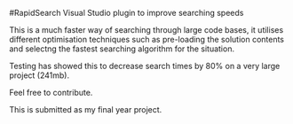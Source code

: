 #RapidSearch
Visual Studio plugin to improve searching speeds

This is a much faster way of searching through large code bases, it utilises different optimisation techniques such as pre-loading the solution contents and selectng the fastest searching algorithm for the situation.

Testing has showed this to decrease search times by 80% on a very large project (241mb).

Feel free to contribute.

This is submitted as my final year project.
